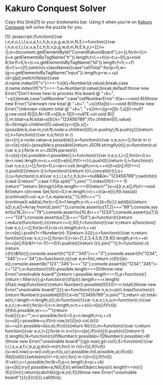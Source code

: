 # Kakuro Conquest Solver

Copy this [link][1] to your bookmarks bar. Using it when you're on
[Kakuro Conquest](http://www.kakuroconquest.com) will solve the puzzle for you.

[1]: javascript:(function(){var r,n,e,o,t,i,l,s,u,a,f,c,h,b,v,p,g,w,d,m,N,E;r=function(){var r,n,e,o,t,i,l,s,u,a,f,c,h,b,v,p,g,w,d,m,N,E,k,y;r=[];n={};e=document.getElementById("CurrentKakuroBoard");o={};for(t=0,l=(i=e.getElementsByTagName("tr")).length;t<l;++t){s=t;u=i[t];a=void 8;for(f=0,h=(c=u.getElementsByTagName("td")).length;f<h;++f){b=f;v=c[f];switch(v.className){case"cellTotal":for(p=0,w=(g=v.getElementsByTagName("input")).length;p<w;++p){d=g[p];switch(false){case d.name.indexOf("v")===-1:o[b]=Number(d.value);break;case d.name.indexOf("h")===-1:a=Number(d.value);break;default:throw new Error("Don't know how to process this board @ "+b+", "+s)}}break;case"cellNumber":case"cellNumberError":if(a===void 8){throw new Error("Unknown row total @ "+b+", "+s)}if(o[b]===void 8){throw new Error("Unknown column total @ "+b+", "+s)}m=((g=n[[b-1,s]])!=null?g.row:void 8)||[];N=((E=n[[b,s-1]])!=null?E.col:void 8)||[];m.total=a;N.total=o[b];k="123456789";if(v.children[0].value){k=String(v.children[0].value)}y=n[[b,s]]={possible:k,row:m,col:N,node:v.children[0]};m.push(y);N.push(y)}}}return n};n=function(r){var n,e;for(n in r){e=r[n];e.node.value=e.possible}};e=function(r){var n,e,o;n={};for(e in r){o=r[e];n[e]={possible:o.possible}}return JSON.stringify(n)};o=function(r,n){var e,o,t;for(e in o=JSON.parse(n)){t=o[e];r[e].possible=t.possible}};t=function(r){var n,e,o,t,i=[];for(n=0,o=(e=r.row).length;n<o;++n){t=e[n];if(t!==r){i.push(t)}}return i};i=function(r){var n,e,o,t,i=[];for(n=0,o=(e=r.col).length;n<o;++n){t=e[n];if(t!==r){i.push(t)}}return i};l=function(r){return t(r).concat(i(r))};s={};u=function(r,n,e){var o,t,i,l,a,f,c,h,b;e==null&&(e="123456789");switch(n){case 0:return"";case 1:if(e.split("").join(".").indexOf(r)===-1){return""}return String(r)}if(e.length===0){return""}o=s[[r,n,e]];if(o!==void 8){return o}t=new Set;for(i=0,l=e.length;i<l;++i){a=e[i];if(t.has(a)){continue}f=u(r-a,n-1,e.replace(a,""));if(f===""){continue}t.add(a);for(c=0,h=f.length;c<h;++c){b=f[c];t.add(b)}}return s[[r,n,e]]=Array.from(t).join("")};console.assert(u(17,2)==="89");console.assert(u(16,2)==="79");console.assert(u(10,4)==="1234");console.assert(u(7,3)==="124");console.assert(u(7,3)==="124");a=function(r){return r.reduce(function(r,n){return r+n},0)};f=function(r){var n;return a(function(){var e,o,t,i=[];for(e=0,t=(o=r).length;e<t;++e){n=o[e];i.push(1<<Number(n)-1)}return i}())};c=function(r){var n;return function(){var e,o,t,i=[];for(e=0,t=(o=[1,2,3,4,5,6,7,8,9]).length;e<t;++e){n=o[e];if((r&1<<n-1)!==0){i.push(n)}}return i}().join("")};h=function(r,n){return c(f(r)&f(n))};console.assert(h("123","345")==="3");console.assert(h("1234","345")==="34");b=function(r,n){var e;e=f(n);return c((f(r)|e)-e)};console.assert(b("123","345")==="12");console.assert(b("1234","345")==="12");v=function(r){if(r.possible.length===0){throw new Error("unsolvable board!")}return r.possible.length===1};p=function(r){return r.filter(v)};g=function(r){if(p(r).length===r.length){if(a(r.map(function(r){return Number(r.possible[0])}))!==r.total){throw new Error("unsolvable board!")}}};w=function(r){var n,e;n=p(r).map(function(r){return Number(r.possible[0])});e=b("123456789",n.join(""));return u(r.total-a(n),r.length-n.length,e)};d=function(r){var n,e,o,l,s,u;n=function(r,n){var e,o,t,i;e=w(r);for(o=0,t=n.length;o<t;++o){i=n[o];if(!v(i)){if(h(i.possible,e)===""){return true}}}};e="";o=r.possible;for(l=0,s=o.length;l<s;++l){u=o[l];r.possible=u;if(n(r.row,t(r))||n(r.col,i(r))){e+=u}}r.possible=b(o,e);if(v(r)){return N(r)}};m=function(r){var n;return function(){var e,o,t=[];for(e in o=r){n=o[e];if(v(n)){t.push(n)}}return t}().length};N=function(r){if(Number(r.possible)<1||Number(r.possible)>9){throw new Error("unsolvable board!")}g(r.row);g(r.col)};E=function(r){var t,i,l,s,u,a,f,c,b,p,g;do{t=m(r);for(i in r){l=r[i];if(!v(l)){s=w(l.row);u=w(l.col);a=h(s,u);l.possible=h(l.possible,a);if(v(l)){N(l)}d(l)}}}while(m(r)!==t);n(r);for(i in r){l=r[i];if(!v(l)){f=e(r);c=l.possible;for(b=0,p=c.length;b<p;++b){a=c[b];try{l.possible=a;N(l);E(r);while(Object.keys(r).length!==m(r)){E(r)}n(r);return}catch(k){g=k;o(r,f)}}throw new Error("unsolvable board!")}}};E(r())}).call(this);
